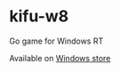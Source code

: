 kifu-w8
=======

Go game for Windows RT

Available on [Windows store](http://apps.microsoft.com/windows/fr-fr/app/kifu/64b4ef33-c652-4b7e-b794-559f506f9d7c)
